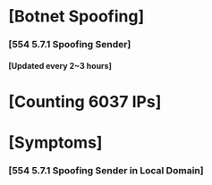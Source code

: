 # [Botnet Spoofing]
### [554 5.7.1 Spoofing Sender]
#### [Updated every 2~3 hours]

# [Counting 6037 IPs]

# [Symptoms] 
###   [554 5.7.1 Spoofing Sender in Local Domain]
